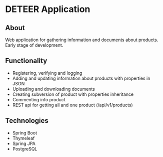 # DETEER Application
## About
Web application for gathering information and documents about products. Early stage of development. 

## Functionality
* Registering, verifying and logging
* Adding and updating information about products with properties in JSON
* Uploading and downloading documents
* Creating subversion of product with properties inheritance
* Commenting info product
* REST api for getting all and one product (/api/v1/products)  
 
## Technologies
* Spring Boot
* Thymeleaf
* Spring JPA
* PostgreSQL

